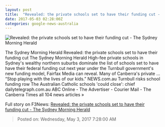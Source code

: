 ```yaml
---
layout: post
title:  "Revealed: the private schools set to have their funding cut - The Sydney Morning Herald"
date: 2017-05-03 02:28:00Z
categories: google-news-australia
---
```


![Revealed: the private schools set to have their funding cut - The Sydney Morning Herald](http://www.smh.com.au/content/dam/images/g/u/5/l/f/c/image.related.socialLead.620x349.gvxwwp.png/1493778483523.jpg)

The Sydney Morning Herald Revealed: the private schools set to have their funding cut The Sydney Morning Herald High-fee private schools in Sydney's wealthy northern suburbs dominate the list of schools set to have have their federal funding cut next year under the Turnbull government's new funding model, Fairfax Media can reveal. Many of Canberra's private ... “Stop playing with the lives of our kids.” NEWS.com.au Turnbull risks school funding row The Australian Catholic schools 'could close': chief dailytelegraph.com.au ABC Online - The Advertiser - Courier Mail - The Canberra Times all 104 news articles »


Full story on F3News: [Revealed: the private schools set to have their funding cut - The Sydney Morning Herald](http://www.f3nws.com/n/3U42X)

> Posted on: Wednesday, May 3, 2017 7:28:00 AM
